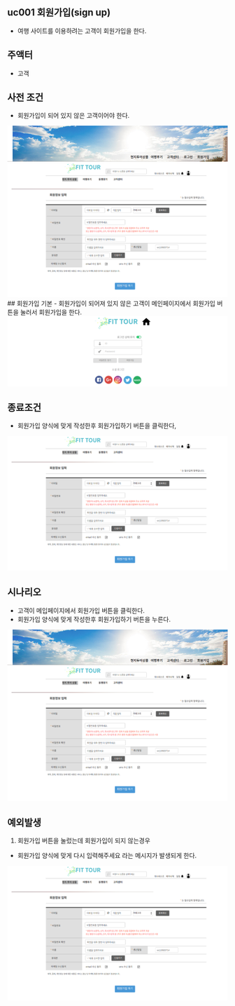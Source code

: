 ## uc001 회원가입(sign up)
- 여행 사이트를 이용하려는 고객이 회원가입을 한다.

## 주액터
- 고객

## 사전 조건
- 회원가입이 되어 있지 않은 고객이어야 한다.
<img src="login.png">
<img src="make_membership.png">
## 회원가입 기본
- 회원가입이 되어져 있지 않은 고객이 메인페이지에서 회원가입 버튼을 눌러서 회원가입을 한다.
<img src="signin.png">

## 종료조건
- 회원가입 양식에 맞게 작성한후 회원가입하기 버튼을 클릭한다,
<img src="make_membership.png">

## 시나리오
- 고객이 메입페이지에서 회원가입 버튼을 클릭한다.
- 회원가입 양식에 맞게 작성한후 회원가입하기 버튼을 누른다.
<img src="login.png">
<img src="make_membership.png">

## 예외발생
1. 회원가입 버튼을 눌렀는데 회원가입이 되지 않는경우
- 회원가입 양식에 맞게 다시 입력해주세요 라는 메시지가 발생되게 한다.
<img src="make_membership.png">

